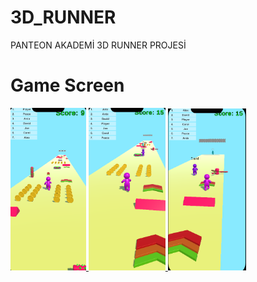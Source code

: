 # 3D_RUNNER
PANTEON AKADEMİ 3D RUNNER PROJESİ

# Game Screen
<p align="left"> <a href="https://www.w3schools.com/cs/" target="_blank" rel="noreferrer"> <img 
<img src="./Assets/1.png" alt="racegif" width="24%"/>
<img src="./Assets/2.png" alt="racegif" width="24.4%" />
<img src="./Assets/3.png" alt="racegif" width="24.8%" />


